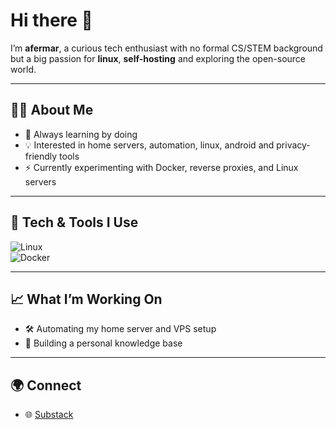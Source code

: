 # Hi there 👋  

I’m **afermar**, a curious tech enthusiast with no formal CS/STEM background but a big passion for **linux**, **self-hosting** and exploring the open-source world.  

---

## 🧑‍💻 About Me
- 🌱 Always learning by doing  
- 💡 Interested in home servers, automation, linux, android and privacy-friendly tools  
- ⚡ Currently experimenting with Docker, reverse proxies, and Linux servers 

---

## 🔧 Tech & Tools I Use

![Linux](https://img.shields.io/badge/Linux-FCC624?logo=linux&logoColor=black)  
![Docker](https://img.shields.io/badge/Docker-2496ED?logo=docker&logoColor=white)  

---

## 📈 What I’m Working On
- 🛠️ Automating my home server and VPS setup
- 📂 Building a personal knowledge base

---

## 🌍 Connect
- 🌐 [Substack](https://afermar.substack.com/)


